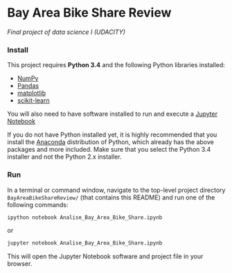 # Bay Area Bike Share Review

*Final project of data science I (UDACITY)*

### Install

This project requires **Python 3.4** and the following Python libraries installed:

- [NumPy](http://www.numpy.org/)
- [Pandas](http://pandas.pydata.org)
- [matplotlib](http://matplotlib.org/)
- [scikit-learn](http://scikit-learn.org/stable/)

You will also need to have software installed to run and execute a [Jupyter Notebook](http://ipython.org/notebook.html)

If you do not have Python installed yet, it is highly recommended that you install the [Anaconda](http://continuum.io/downloads) distribution of Python, which already has the above packages and more included. Make sure that you select the Python 3.4 installer and not the Python 2.x installer. 

### Run

In a terminal or command window, navigate to the top-level project directory `BayAreaBikeShareReview/` (that contains this README) and run one of the following commands:

```bash
ipython notebook Analise_Bay_Area_Bike_Share.ipynb
```  
or
```bash
jupyter notebook Analise_Bay_Area_Bike_Share.ipynb
```

This will open the Jupyter Notebook software and project file in your browser.

